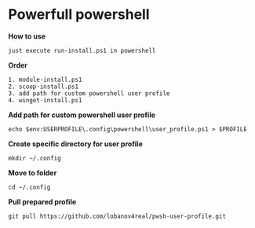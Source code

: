 # Powerfull powershell  
**How to use**  
```
just execute run-install.ps1 in powershell
```
**Order**
~~~
1. module-install.ps1  
2. scoop-install.ps1
3. add path for custom powershell user profile
4. winget-install.ps1
~~~
**Add path for custom powershell user profile**  
```
echo $env:USERPROFILE\.config\powershell\user_profile.ps1 > $PROFILE    
```
**Create specific directory for user profile**  
```
mkdir ~/.config  
```
**Move to folder**   
```
cd ~/.config
```
**Pull prepared profile**
```
git pull https://github.com/lobanov4real/pwsh-user-profile.git  
```

